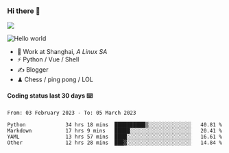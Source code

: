 ### Hi there 👋
![](https://komarev.com/ghpvc/?username=Xuhandsome)


<img src="https://github-readme-stats.vercel.app/api?username=XuHandsome&show_icons=true&theme=merko" alt="Hello world">

<br/>

- 🍻  Work at Shanghai, _A Linux SA_
- ⚡  Python / Vue / Shell
- ✍️  Blogger
- ♟  Chess / ping pong / LOL

#### Coding status last 30 days ⌨️

<!--START_SECTION:waka-->

```text
From: 03 February 2023 - To: 05 March 2023

Python             34 hrs 18 mins  ██████████▒░░░░░░░░░░░░░░   40.81 %
Markdown           17 hrs 9 mins   █████░░░░░░░░░░░░░░░░░░░░   20.41 %
YAML               13 hrs 57 mins  ████░░░░░░░░░░░░░░░░░░░░░   16.61 %
Other              12 hrs 28 mins  ███▓░░░░░░░░░░░░░░░░░░░░░   14.84 %
```

<!--END_SECTION:waka-->
